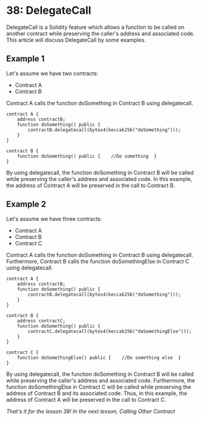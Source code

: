 # 38: DelegateCall

DelegateCall is a Solidity feature which allows a function to be called on another contract while preserving the caller's address and associated code. This article will discuss DelegateCall by some examples.

## Example 1

Let's assume we have two contracts:

* Contract A
* Contract B&#x20;

Contract A calls the function doSomething in Contract B using delegatecall.

```solidity
contract A {  
    address contractB;    
    function doSomething() public {    
        contractB.delegatecall(bytes4(keccak256("doSomething")));  
    }
} 

contract B {  
    function doSomething() public {    //Do something  }
}
```

By using delegatecall, the function doSomething in Contract B will be called while preserving the caller's address and associated code. In this example, the address of Contract A will be preserved in the call to Contract B.

## Example 2

Let's assume we have three contracts:

* Contract A
* Contract B
* Contract C

Contract A calls the function doSomething in Contract B using delegatecall. Furthermore, Contract B calls the function doSomethingElse in Contract C using delegatecall.

```solidity
contract A {  
    address contractB;    
    function doSomething() public {    
        contractB.delegatecall(bytes4(keccak256("doSomething")));  
    }
} 

contract B {  
    address contractC;    
    function doSomething() public {    
        contractC.delegatecall(bytes4(keccak256("doSomethingElse")));  
    }
} 

contract C {  
    function doSomethingElse() public {    //Do something else  }
}
```

By using delegatecall, the function doSomething in Contract B will be called while preserving the caller's address and associated code. Furthermore, the function doSomethingElse in Contract C will be called while preserving the address of Contract B and its associated code. Thus, in this example, the address of Contract A will be preserved in the call to Contract C.

_That's it for the lesson 38! In the next lesson, Calling Other Contract_
